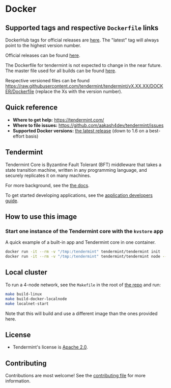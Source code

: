# Docker

## Supported tags and respective `Dockerfile` links

DockerHub tags for official releases are [here](https://hub.docker.com/r/tendermint/tendermint/tags/). The "latest" tag will always point to the highest version number.

Official releases can be found [here](https://github.com/aakash4dev/tendermint/releases).

The Dockerfile for tendermint is not expected to change in the near future. The master file used for all builds can be found [here](https://raw.githubusercontent.com/tendermint/tendermint/main/DOCKER/Dockerfile).

Respective versioned files can be found <https://raw.githubusercontent.com/tendermint/tendermint/vX.XX.XX/DOCKER/Dockerfile> (replace the Xs with the version number).

## Quick reference

- **Where to get help:** <https://tendermint.com/>
- **Where to file issues:** <https://github.com/aakash4dev/tendermint/issues>
- **Supported Docker versions:** [the latest release](https://github.com/moby/moby/releases) (down to 1.6 on a best-effort basis)

## Tendermint

Tendermint Core is Byzantine Fault Tolerant (BFT) middleware that takes a state transition machine, written in any programming language, and securely replicates it on many machines.

For more background, see the [the docs](https://docs.tendermint.com/v0.34/introduction/#quick-start).

To get started developing applications, see the [application developers guide](https://docs.tendermint.com/v0.34/introduction/quick-start.html).

## How to use this image

### Start one instance of the Tendermint core with the `kvstore` app

A quick example of a built-in app and Tendermint core in one container.

```sh
docker run -it --rm -v "/tmp:/tendermint" tendermint/tendermint init
docker run -it --rm -v "/tmp:/tendermint" tendermint/tendermint node --proxy_app=kvstore
```

## Local cluster

To run a 4-node network, see the `Makefile` in the root of [the repo](https://github.com/aakash4dev/tendermint/blob/v0.34.x/Makefile) and run:

```sh
make build-linux
make build-docker-localnode
make localnet-start
```

Note that this will build and use a different image than the ones provided here.

## License

- Tendermint's license is [Apache 2.0](https://github.com/aakash4dev/tendermint/blob/main/LICENSE).

## Contributing

Contributions are most welcome! See the [contributing file](https://github.com/aakash4dev/tendermint/blob/main/CONTRIBUTING.md) for more information.
